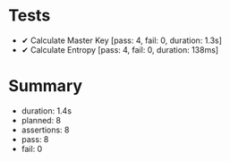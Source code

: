 # Tests

- ✔ Calculate Master Key [pass: 4, fail: 0, duration: 1.3s]
- ✔ Calculate Entropy [pass: 4, fail: 0, duration: 138ms]

# Summary

- duration: 1.4s
- planned: 8
- assertions: 8
- pass: 8
- fail: 0

